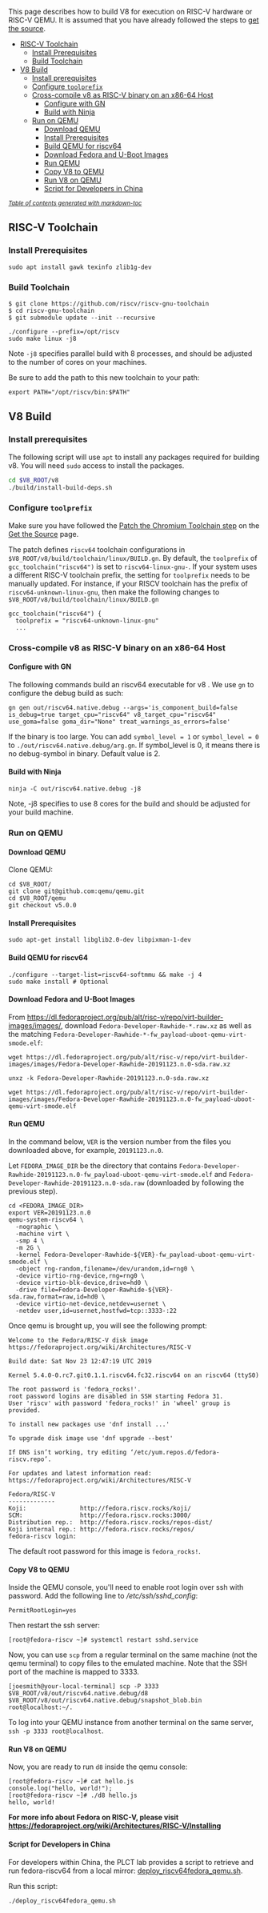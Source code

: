This page describes how to build V8 for execution on RISC-V hardware or RISC-V QEMU.  It is assumed that you have already followed the steps to [get the source](Get-the-Source).

- [RISC-V Toolchain](#risc-v-toolchain)
  * [Install Prerequisites](#install-prerequisites)
  * [Build Toolchain](#build-toolchain)
- [V8 Build](#v8-build)
  * [Install prerequisites](#install-prerequisites)
  * [Configure `toolprefix`](#configure--toolprefix-)
  * [Cross-compile v8 as RISC-V binary on an x86-64 Host](#cross-compile-v8-as-risc-v-binary-on-an-x86-64-host)
    + [Configure with GN](#configure-with-gn)
    + [Build with Ninja](#build-with-ninja)
  * [Run on QEMU](#run-on-qemu)
    + [Download QEMU](#download-qemu)
    + [Install Prerequisites](#install-prerequisites-1)
    + [Build QEMU for riscv64](#build-qemu-for-riscv64)
    + [Download Fedora and U-Boot Images](#download-fedora-and-u-boot-images)
    + [Run QEMU](#run-qemu)
    + [Copy V8 to QEMU](#copy-v8-to-qemu)
    + [Run V8 on QEMU](#run-v8-on-qemu)
    + [Script for Developers in China](#script-for-developers-in-china)

<small><i><a href='http://ecotrust-canada.github.io/markdown-toc/'>Table of contents generated with markdown-toc</a></i></small>


## RISC-V Toolchain
### Install Prerequisites
```
sudo apt install gawk texinfo zlib1g-dev
```

### Build Toolchain
```
$ git clone https://github.com/riscv/riscv-gnu-toolchain
$ cd riscv-gnu-toolchain
$ git submodule update --init --recursive

./configure --prefix=/opt/riscv
sudo make linux -j8
```
Note `-j8` specifies parallel build with 8 processes, and should be adjusted to the number of cores on your machines. 

Be sure to add the path to this new toolchain to your path:

```
export PATH="/opt/riscv/bin:$PATH"
```

## V8 Build

### Install prerequisites

The following script will use `apt` to install any packages required for building v8. You will need `sudo` access to install the packages.

```bash
cd $V8_ROOT/v8
./build/install-build-deps.sh
```

### Configure `toolprefix`

Make sure you have followed the [Patch the Chromium Toolchain step](https://github.com/v8-riscv/v8/wiki/Get-the-Source#patch-the-chromium-build-toolchain) on the [Get the Source](https://github.com/v8-riscv/v8/wiki/Get-the-Source) page.

The patch defines  `riscv64` toolchain configurations in `$V8_ROOT/v8/build/toolchain/linux/BUILD.gn`. By default, the `toolprefix`  of `gcc_toolchain("riscv64")` is set to `riscv64-linux-gnu-`. If your system uses a different RISC-V toolchain prefix, the setting for `toolprefix` needs to be manually updated. For instance, if your RISCV toolchain has the prefix of `riscv64-unknown-linux-gnu`, then make the following changes to `$V8_ROOT/v8/build/toolchain/linux/BUILD.gn`
```
gcc_toolchain("riscv64") {
  toolprefix = "riscv64-unknown-linux-gnu"
  ...
```

### Cross-compile v8 as RISC-V binary on an x86-64 Host

#### Configure with GN

The following commands build an riscv64 executable for v8 . We use `gn` to configure the debug build as such:

```
gn gen out/riscv64.native.debug --args='is_component_build=false is_debug=true target_cpu="riscv64" v8_target_cpu="riscv64" use_goma=false goma_dir="None" treat_warnings_as_errors=false'
```

If the binary is too large. You can add `symbol_level = 1` or `symbol_level = 0` to `./out/riscv64.native.debug/arg.gn`. If symbol_level is 0, it means there is no debug-symbol in binary. Default value is 2.


#### Build with Ninja
```
ninja -C out/riscv64.native.debug -j8
```

Note, -j8 specifies to use 8 cores for the build and should be adjusted for your build machine.

### Run on QEMU

#### Download QEMU

Clone QEMU:
```
cd $V8_ROOT/
git clone git@github.com:qemu/qemu.git
cd $V8_ROOT/qemu
git checkout v5.0.0
```

#### Install Prerequisites

```
sudo apt-get install libglib2.0-dev libpixman-1-dev
```

#### Build QEMU for riscv64

```
./configure --target-list=riscv64-softmmu && make -j 4
sudo make install # Optional
```

#### Download Fedora and U-Boot Images

From https://dl.fedoraproject.org/pub/alt/risc-v/repo/virt-builder-images/images/, download `Fedora-Developer-Rawhide-*.raw.xz` as well as the matching `Fedora-Developer-Rawhide-*-fw_payload-uboot-qemu-virt-smode.elf`:

```
wget https://dl.fedoraproject.org/pub/alt/risc-v/repo/virt-builder-images/images/Fedora-Developer-Rawhide-20191123.n.0-sda.raw.xz

unxz -k Fedora-Developer-Rawhide-20191123.n.0-sda.raw.xz

wget https://dl.fedoraproject.org/pub/alt/risc-v/repo/virt-builder-images/images/Fedora-Developer-Rawhide-20191123.n.0-fw_payload-uboot-qemu-virt-smode.elf
```

#### Run QEMU

In the command below, `VER` is the version number from the files you downloaded above, for example, `20191123.n.0`.

Let `FEDORA_IMAGE_DIR` be the directory that contains `Fedora-Developer-Rawhide-20191123.n.0-fw_payload-uboot-qemu-virt-smode.elf` and
`Fedora-Developer-Rawhide-20191123.n.0-sda.raw` (downloaded by following the previous step).
```
cd <FEDORA_IMAGE_DIR>
export VER=20191123.n.0
qemu-system-riscv64 \
  -nographic \
  -machine virt \
  -smp 4 \
  -m 2G \
  -kernel Fedora-Developer-Rawhide-${VER}-fw_payload-uboot-qemu-virt-smode.elf \
  -object rng-random,filename=/dev/urandom,id=rng0 \
  -device virtio-rng-device,rng=rng0 \
  -device virtio-blk-device,drive=hd0 \
  -drive file=Fedora-Developer-Rawhide-${VER}-sda.raw,format=raw,id=hd0 \
  -device virtio-net-device,netdev=usernet \
  -netdev user,id=usernet,hostfwd=tcp::3333-:22
```

Once qemu is brought up, you will see the following prompt:
```
Welcome to the Fedora/RISC-V disk image
https://fedoraproject.org/wiki/Architectures/RISC-V

Build date: Sat Nov 23 12:47:19 UTC 2019

Kernel 5.4.0-0.rc7.git0.1.1.riscv64.fc32.riscv64 on an riscv64 (ttyS0)

The root password is 'fedora_rocks!'.
root password logins are disabled in SSH starting Fedora 31.
User 'riscv' with password 'fedora_rocks!' in 'wheel' group is provided.

To install new packages use 'dnf install ...'

To upgrade disk image use 'dnf upgrade --best'

If DNS isn’t working, try editing ‘/etc/yum.repos.d/fedora-riscv.repo’.

For updates and latest information read:
https://fedoraproject.org/wiki/Architectures/RISC-V

Fedora/RISC-V
-------------
Koji:               http://fedora.riscv.rocks/koji/
SCM:                http://fedora.riscv.rocks:3000/
Distribution rep.:  http://fedora.riscv.rocks/repos-dist/
Koji internal rep.: http://fedora.riscv.rocks/repos/
fedora-riscv login: 
```

The default root password for this image is `fedora_rocks!`.

#### Copy V8 to QEMU

Inside the QEMU console, you'll need to enable root login over ssh with password. Add the following line to _/etc/ssh/sshd_config_:

```
PermitRootLogin=yes
```

Then restart the ssh server:

```
[root@fedora-riscv ~]# systemctl restart sshd.service
```

Now, you can use `scp` from a regular terminal on the same machine (not the qemu terminal) to copy files to the emulated machine. Note that the SSH port of the machine is mapped to 3333.

```
[joesmith@your-local-terminal] scp -P 3333 $V8_ROOT/v8/out/riscv64.native.debug/d8 $V8_ROOT/v8/out/riscv64.native.debug/snapshot_blob.bin root@localhost:~/.
```

To log into your QEMU instance from another terminal on the same server, `ssh -p 3333 root@localhost`.

#### Run V8 on QEMU

Now, you are ready to run `d8` inside the qemu console:

```
[root@fedora-riscv ~]# cat hello.js
console.log("hello, world!");
[root@fedora-riscv ~]# ./d8 hello.js
hello, world!
```

**For more info about Fedora on RISC-V, please visit https://fedoraproject.org/wiki/Architectures/RISC-V/Installing**

#### Script for Developers in China

For developers within China, the PLCT lab provides a script to retrieve and run fedora-riscv64 from a local mirror: [deploy_riscv64fedora_qemu.sh](https://github.com/isrc-cas/PLCT-Toolbox/blob/master/deploy_riscv64fedora_qemu.sh).

Run this script:
```
./deploy_riscv64fedora_qemu.sh
```
